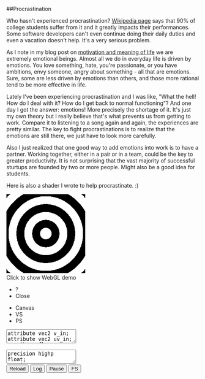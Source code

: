 
##Procrastination

  Who hasn't experienced procrastination? [Wikipedia page][p] says that 90% of college students
  suffer from it and it greatly impacts their performances. Some software developers can't even 
  continue doing their daily duties and even a vacation doesn't help. It's a very serious problem.

  As I note in my blog post on [motivation and meaning of life][m] we are extremely emotional 
  beings. Almost all we do in everyday life is driven by emotions. You love something, hate, you're
  passionate, or you have ambitions, envy someone, angry about something - all that are emotions.
  Sure, some are less driven by emotions than others, and those more rational tend to be more
  effective in life.

  Lately I've been experiencing procrastination and I was like, "What the hell! How do I deal
  with it? How do I get back to normal functioning"? And one day I got the answer: emotions!
  More precisely the shortage of it. It's just my own theory but I really believe that's what
  prevents us from getting to work. Compare it to listening to a song again and again, the
  experiences are pretty similar. The key to fight procrastinations is to realize that the
  emotions are still there, we just have to look more carefully.

  Also I just realized that one good way to add emotions into work is to have a partner. Working
  together, either in a pair or in a team, could be the key to greater productivity. It is not
  surprising that the vast majority of successful sturtups are founded by two or more people.
  Might also be a good idea for students.

  Here is also a shader I wrote to help procrastinate. :)


<div class="webgl" webgl_version="1" webgl_div="shader0">
  <img class="link" src="images/webgl-blank.png" title="Click to show WebGL demo" alt="WebGL demo"/><br/>
  <span>Click to show WebGL demo</span>
</div>

<div class="shader hidden" id="shader0" js="" fn="" style="width: 60%">
  <ul class="close">
    <li title="Info" class="help">?</li>
    <li title="Close Demo" class="close">Close</li>
  </ul>
  <ul class="menu">
    <li title="WebGL Canvas" class="canvas">Canvas</li>
    <li title="Vertex Shader" class="vs">VS</li>
    <li title="Pixel Shader" class="ps">PS</li>
  </ul>
  <div class="canvas">
  <canvas hide class="canvas"></canvas>
  <textarea hide class="vs hidden" spellcheck="false">
attribute vec2 v_in;
attribute vec2 uv_in;
attribute float vid_in;
varying vec2 uvt;
varying vec2 uvb;
uniform float t;
uniform vec2 screen;

void main() {

  uvt = v_in;
  uvb = uv_in;

  vec4 p = vec4( (2.*v_in-1. ), 0, 1 );

  gl_Position = p;
}
  </textarea>
  <textarea hide class="ps hidden" spellcheck="false">
precision highp float;
varying vec2 uvt;
varying vec2 uvb;
uniform float t;
uniform vec2 screen;
const float pi = 3.14159265;

void main() {
  vec2 ar = vec2(screen.x/screen.y, 1);
  float c = smoothstep(.0, .2, cos( 4.*t+10.*pi*length(ar*uvt-ar*.5) ));
  gl_FragColor = vec4(c, c, c, 1);
}
  </textarea>
  <div hide class="help hidden"></div>
  </div>
  <div class="buttons">
  <button title="Reload Shaders" class="reload">Reload</button>
  <button title="Output WebGL Info in Console" class="log">Log</button>
  <button title="Pause Rendering" class="pause">Pause</button>
  <button title="Go Fullscreen" class="fscreen">FS</button>
  </div>
</div>

<div class="clear">
</div>

<script src="js/common.js"></script>
<script src="js/webgl-quad.js"></script>
<script src="js/webgl.js"></script>

  [p]: https://en.wikipedia.org/wiki/Procrastination "Procrastination"
  [m]: motivation.html "The Meaning of Life"


